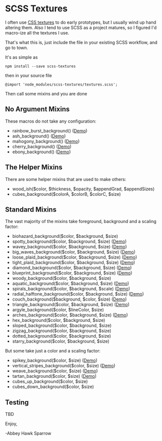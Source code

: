 SCSS Textures
=============

I often use [CSS textures](https://leaverou.github.io/css3patterns/#) to do early prototypes, but I usually wind up hand altering them. Also I tend to use SCSS as a project matures, so I figured I'd macro-ize all the textures I use.

That's what this is, just include the file in your existing SCSS workflow, and go to town.

It's as simple as

    npm install --save scss-textures

then in your source file

    @import 'node_modules/scss-textures/textures.scss';

Then call some mixins and you are done

No Argument Mixins
------------------

These macros do not take any configuration:

- rainbow_burst_background() ([Demo](https://khrome.github.io/scss-textures/#/rainbow_burst))
- ash_background() ([Demo](https://khrome.github.io/scss-textures/#/ash))
- mahogony_background() ([Demo](https://khrome.github.io/scss-textures/#/mahogony))
- cherry_background() ([Demo](https://khrome.github.io/scss-textures/#/cherry))
- ebony_background() ([Demo](https://khrome.github.io/scss-textures/#/ebony))

The Helper Mixins
--------------

There are some helper mixins that are used to make others:

- wood_ish($color, $thickness, $opacity, $appendGrad, $appendSizes)
- cubes_background($colorA, $colorB, $colorC, $size)

Standard Mixins
---------------
The vast majority of the mixins take foreground, background and a scaling factor:

- biohazard_background($color, $background, $size)
- spotty_background($color, $background, $size) ([Demo](https://khrome.github.io/scss-textures/#/spotty))
- wavey_background($color, $background, $size) ([Demo](https://khrome.github.io/scss-textures/#/wavey))
- big_waves_background($color, $background, $size) ([Demo](https://khrome.github.io/scss-textures/#/big_waves))
- loose_plaid_background($color, $background, $size) ([Demo](https://khrome.github.io/scss-textures/#/loose_plaid))
- tight_plaid_background($color, $background, $size) ([Demo](https://khrome.github.io/scss-textures/#/tight_plaid))
- diamond_background($color, $background, $size) ([Demo](https://khrome.github.io/scss-textures/#/diamond))
- blueprint_background($color, $background, $size) ([Demo](https://khrome.github.io/scss-textures/#/blueprint))
- woody_background($color, $background, $size)
- aquatic_background($color, $background, $size) ([Demo](https://khrome.github.io/scss-textures/#/aquatic))
- spirals_background($color, $background, $scale) ([Demo](https://khrome.github.io/scss-textures/#/spirals))
- radial_halftone_background($color, $background, $size) ([Demo](https://khrome.github.io/scss-textures/#/radial_halftone))
- couch_background($background, $color, $size) ([Demo](https://khrome.github.io/scss-textures/#/couch))
- triangle_background($color, $background, $size) ([Demo](https://khrome.github.io/scss-textures/#/triangle))
- argyle_background($color, $lineColor, $size)
- arches_background($color, $background, $size) ([Demo](https://khrome.github.io/scss-textures/#/arches))
- hex_background($color, $background, $size)
- sloped_background($color, $background, $size)
- zigzag_background($color, $background, $size)
- dotted_background($color, $background, $size)
- starry_background($color, $background, $size)

But some take just a color and a scaling factor:

- spikey_background($color, $size) ([Demo](https://khrome.github.io/scss-textures/#/spikey))
- vertical_stripes_background($color, $size) ([Demo](https://khrome.github.io/scss-textures/#/vertical_stripes))
- weave_background($color, $size) ([Demo](https://khrome.github.io/scss-textures/#/weave))
- tartan_background($color, $size) ([Demo](https://khrome.github.io/scss-textures/#/tartan))
- cubes_up_background($color, $size)
- cubes_down_background($color, $size)


Testing
-------
TBD

Enjoy,

-Abbey Hawk Sparrow
